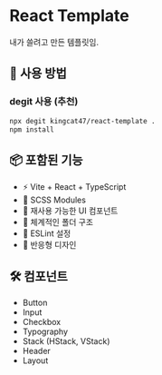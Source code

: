 # React Template

내가 쓸려고 만든 템플릿임.

## 🚀 사용 방법

### degit 사용 (추천)
```bash
npx degit kingcat47/react-template .
npm install
```

## 📦 포함된 기능

- ⚡ Vite + React + TypeScript
- 🎨 SCSS Modules
- 🧩 재사용 가능한 UI 컴포넌트
- 📁 체계적인 폴더 구조
- 🔧 ESLint 설정
- 📱 반응형 디자인

## 🛠️ 컴포넌트

- Button
- Input
- Checkbox
- Typography
- Stack (HStack, VStack)
- Header
- Layout
